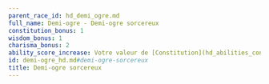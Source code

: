 ```yaml
---
parent_race_id: hd_demi_ogre.md
full_name: Demi-ogre - Demi-ogre sorcereux
constitution_bonus: 1
wisdom_bonus: 1
charisma_bonus: 2
ability_score_increase: Votre valeur de [Constitution](hd_abilities_constitution.md) augmente de 1, votre valeur de [Sagesse](hd_abilities_wisdom.md) de 1 et votre valeur de [Charisme](hd_abilities_charisma.md) de 2.
id: demi-ogre_hd.md#demi-ogre-sorcereux
title: Demi-ogre sorcereux
---
```


